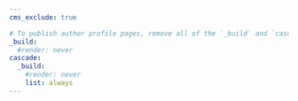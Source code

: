 ```yaml
---
cms_exclude: true

# To publish author profile pages, remove all of the `_build` and `cascade` settings below.
_build:
  #render: never
cascade:
  _build:
    #render: never
    list: always
---
```

